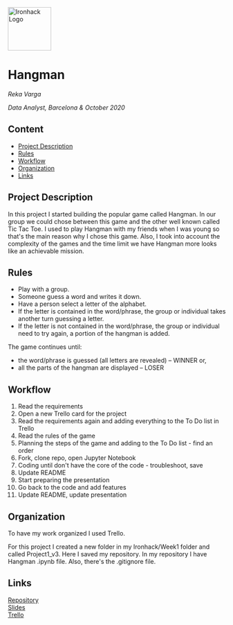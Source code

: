 <img src="https://bit.ly/2VnXWr2" alt="Ironhack Logo" width="100"/>

# Hangman
*Reka Varga*

*Data Analyst, Barcelona & October 2020*

## Content
- [Project Description](#project-description)
- [Rules](#rules)
- [Workflow](#workflow)
- [Organization](#organization)
- [Links](#links)

## Project Description
In this project I started building the popular game called Hangman. In our group we could chose between this game and the other well known called Tic Tac Toe. 
I used to play Hangman with my friends when I was young so that's the main reason why I chose this game. Also, I took into account the complexity of the games and the time limit we have Hangman more looks like an achievable mission.

## Rules
- Play with a group. 
- Someone guess a word and writes it down.
- Have a person select a letter of the alphabet.
- If the letter is contained in the word/phrase, the group or individual takes another turn guessing a letter.
- If the letter is not contained in the word/phrase, the group or individual need to try again, a portion of the hangman is added. 

The game continues until:
- the word/phrase is guessed (all letters are revealed) – WINNER or,
- all the parts of the hangman are displayed – LOSER

## Workflow
1. Read the requirements
2. Open a new Trello card for the project
3. Read the requirements again and adding everything to the To Do list in Trello
4. Read the rules of the game
5. Planning the steps of the game and adding to the To Do list - find an order
6. Fork, clone repo, open Jupyter Notebook
7. Coding until don't have the core of the code - troubleshoot, save
8. Update README
9. Start preparing the presentation
10. Go back to the code and add features
11. Update README, update presentation


## Organization
To have my work organized I used Trello.

For this project I created a new folder in my Ironhack/Week1 folder and called Project1_v3. Here I saved my repository.
In my repository I have Hangman .ipynb file. Also, there's the .gitignore file.

## Links


[Repository](https://github.com/Reka67/Project-Week-1-Build-Your-Own-Game/tree/master/your-project)  
[Slides](https://www.canva.com/design/DAELRT73kC8/rJiH5aUXN5PHGekw1dRl7w/view?utm_content=DAELRT73kC8&utm_campaign=designshare&utm_medium=link&utm_source=sharebutton)  
[Trello](https://trello.com/b/KXDtR2vw/hangman)  
